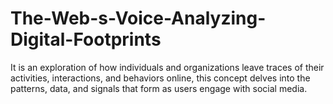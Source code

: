# The-Web-s-Voice-Analyzing-Digital-Footprints
It is an exploration of how individuals and organizations leave traces of their activities, interactions, and behaviors online, this concept delves into the patterns, data, and signals that form as users engage with  social media.
